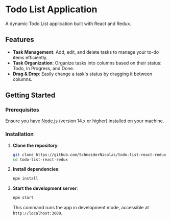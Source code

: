# Todo List Application

A dynamic Todo List application built with React and Redux.

## Features

- **Task Management**: Add, edit, and delete tasks to manage your to-do items efficiently.
- **Task Organization**: Organize tasks into columns based on their status: Todo, In Progress, and Done.
- **Drag & Drop**: Easily change a task's status by dragging it between columns.

## Getting Started

### Prerequisites

Ensure you have [Node.js](https://nodejs.org/) (version 14.x or higher) installed on your machine.

### Installation

1. **Clone the repository**:

    ```bash
    git clone https://github.com/SchneiderNicolas/todo-list-react-redux.git
    cd todo-list-react-redux
    ```

2. **Install dependencies**:

    ```bash
    npm install
    ```

3. **Start the development server**:

    ```bash
    npm start
    ```

    This command runs the app in development mode, accessible at `http://localhost:3000`.